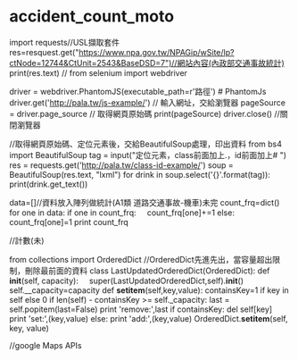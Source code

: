 # accident_count_moto
import requests//USL擷取套件
res=resquest.get("https://www.npa.gov.tw/NPAGip/wSite/lp?ctNode=12744&CtUnit=2543&BaseDSD=7")//網站內容(內政部交通事故統計)
print(res.text)
//
from selenium import webdriver

driver = webdriver.PhantomJS(executable_path=r'路徑')  # PhantomJs
driver.get('http://pala.tw/js-example/')  // 輸入網址，交給瀏覽器 
pageSource = driver.page_source  // 取得網頁原始碼
print(pageSource)
driver.close()  //關閉瀏覽器

//取得網頁原始碼、定位元素後，交給BeautifulSoup處理，印出資料
from bs4 import BeautifulSoup
tag = input("定位元素，class前面加上.，id前面加上# ")
res = requests.get('http://pala.tw/class-id-example/')
soup = BeautifulSoup(res.text, "lxml")
for drink in soup.select('{}'.format(tag)):
    print(drink.get_text())

data=[]//資料放入陣列做統計(A1類 道路交通事故-機車)未完
count_frq=dict()
for one in data:
  if one in count_frq:
      count_frq[one]+=1
  else:
      count_frq[one]=1
print count_frq

//計數(未)

from collections import OrderedDict
//OrderedDict先進先出，當容量超出限制，刪除最前面的資料
class LastUpdatedOrderedDict(OrderedDict):
  def __init__(self, capacity):
      super(LastUpdatedOrderedDict,self).__init__()
      self.__capacity=capacity
  def __setitem__(self,key,value):
      containsKey=1 if key in self else 0
      if len(self) - containsKey >= self._capacity:
          last = self.popitem(last=False)
          print 'remove:',last
      if containsKey:
          del self[key]
          print 'set:',(key,value)
      else:
          print 'add:',(key,value)
      OrderedDict.__setitem__(self, key, value)



//google Maps APIs





